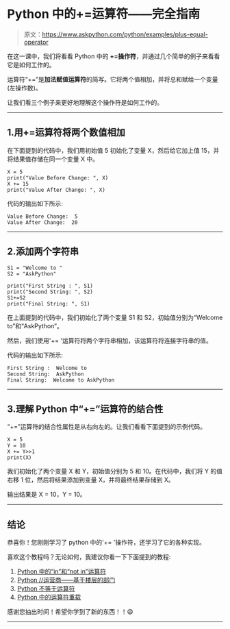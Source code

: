 # Python 中的+=运算符——完全指南

> 原文：<https://www.askpython.com/python/examples/plus-equal-operator>

在这一课中，我们将看看 Python 中的 **+=操作符**，并通过几个简单的例子来看看它是如何工作的。

运算符“+=”是**加法赋值运算符**的简写。它将两个值相加，并将总和赋给一个变量(左操作数)。

让我们看三个例子来更好地理解这个操作符是如何工作的。

* * *

## 1.用+=运算符将两个数值相加

在下面提到的代码中，我们用初始值 5 初始化了变量 X，然后给它加上值 15，并将结果值存储在同一个变量 X 中。

```
X = 5
print("Value Before Change: ", X)
X += 15
print("Value After Change: ", X)

```

代码的输出如下所示:

```
Value Before Change:  5
Value After Change:  20

```

* * *

## 2.添加两个字符串

```
S1 = "Welcome to "
S2 = "AskPython"

print("First String : ", S1)
print("Second String: ", S2)
S1+=S2
print("Final String: ", S1)

```

在上面提到的代码中，我们初始化了两个变量 S1 和 S2，初始值分别为“Welcome to”和“AskPython”。

然后，我们使用'+= '运算符将两个字符串相加，该运算符将连接字符串的值。

代码的输出如下所示:

```
First String :  Welcome to 
Second String:  AskPython
Final String:  Welcome to AskPython

```

* * *

## 3.理解 Python 中“+=”运算符的结合性

“+=”运算符的结合性属性是从右向左的。让我们看看下面提到的示例代码。

```
X = 5
Y = 10
X += Y>>1
print(X)

```

我们初始化了两个变量 X 和 Y，初始值分别为 5 和 10。在代码中，我们将 Y 的值右移 1 位，然后将结果添加到变量 X，并将最终结果存储到 X。

输出结果是 X = 10，Y = 10。

* * *

## **结论**

恭喜你！您刚刚学习了 python 中的'+= '操作符，还学习了它的各种实现。

喜欢这个教程吗？无论如何，我建议你看一下下面提到的教程:

1.  [Python 中的“in”和“not in”运算符](https://www.askpython.com/python/examples/in-and-not-in-operators-in-python)
2.  [Python //运营商——基于楼层的部门](https://www.askpython.com/python/python-floor-based-division)
3.  [Python 不等于运算符](https://www.askpython.com/python/python-not-equal-operator)
4.  [Python 中的运算符重载](https://www.askpython.com/python/operator-overloading-in-python)

感谢您抽出时间！希望你学到了新的东西！！😄

* * *